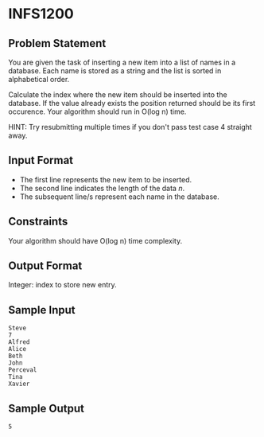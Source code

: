 # INFS1200

## Problem Statement

You are given the task of inserting a new item into a list of names in a database. Each name is stored as a string and the list is sorted in alphabetical order.

Calculate the index where the new item should be inserted into the database. If the value already exists the position returned should be its first occurence. Your algorithm should run in O(log n) time.

HINT: Try resubmitting multiple times if you don't pass test case 4 straight away.

## Input Format

- The first line represents the new item to be inserted.
- The second line indicates the length of the data $n$.
- The subsequent line/s represent each name in the database.

## Constraints

Your algorithm should have O(log n) time complexity.

## Output Format
Integer: index to store new entry.

## Sample Input

```
Steve
7
Alfred
Alice
Beth
John
Perceval
Tina
Xavier
```

## Sample Output

```
5
```


